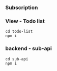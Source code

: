### Subscription


### View - Todo list

```
cd todo-list
npm i  
```

### backend - sub-api

```
cd sub-api
npm i 
```
